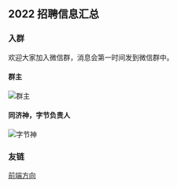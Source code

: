 ## 2022 招聘信息汇总

### 入群

欢迎大家加入微信群，消息会第一时间发到微信群中。

#### 群主

![群主]("img/groupLeaderWechat.jpeg")

#### 同济神，字节负责人

![字节神]()



### 友链

[前端方向](https://github.com/wjq990112/Front-End-Recruitment)


